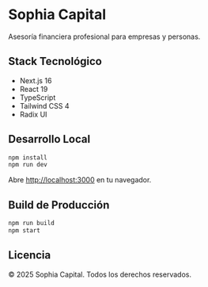 # Sophia Capital

Asesoría financiera profesional para empresas y personas.

## Stack Tecnológico

- Next.js 16
- React 19
- TypeScript
- Tailwind CSS 4
- Radix UI

## Desarrollo Local

```bash
npm install
npm run dev
```

Abre [http://localhost:3000](http://localhost:3000) en tu navegador.

## Build de Producción

```bash
npm run build
npm start
```

## Licencia

© 2025 Sophia Capital. Todos los derechos reservados.


